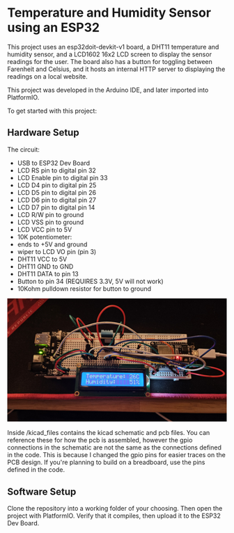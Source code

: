 # Temperature and Humidity Sensor using an ESP32

This project uses an esp32doit-devkit-v1 board, a DHT11 temperature and humidity sensor, and a LCD1602 16x2 LCD screen to display the sensor readings for the user.
The board also has a button for toggling between Farenheit and Celsius, and it hosts an internal HTTP server to displaying the readings on a local website.

This project was developed in the Arduino IDE, and later imported into PlatformIO.

To get started with this project: 

## Hardware Setup

The circuit:
 * USB to ESP32 Dev Board
 * LCD RS pin to digital pin 32
 * LCD Enable pin to digital pin 33
 * LCD D4 pin to digital pin 25
 * LCD D5 pin to digital pin 26
 * LCD D6 pin to digital pin 27
 * LCD D7 pin to digital pin 14
 * LCD R/W pin to ground
 * LCD VSS pin to ground
 * LCD VCC pin to 5V
 * 10K potentiometer:
 * ends to +5V and ground
 * wiper to LCD VO pin (pin 3)
 * DHT11 VCC to 5V
 * DHT11 GND to GND
 * DHT11 DATA to pin 13
 * Button to pin 34 (REQUIRES 3.3V, 5V will not work)
 * 10Kohm pulldown resistor for button to ground

![Image of board](img/thermometer.jpg)

Inside /kicad_files contains the kicad schematic and pcb files. You can reference these for how the pcb is assembled, however the gpio connections in the schematic are not the same
as the connections defined in the code. This is because I changed the gpio pins for easier traces on the PCB design. If you're planning to build on a breadboard, use the pins defined in the code.

## Software Setup
Clone the repository into a working folder of your choosing.
Then open the project with PlatformIO. Verify that it compiles, then upload it to the ESP32 Dev Board.